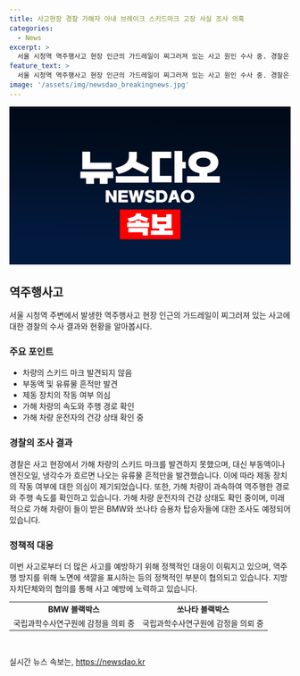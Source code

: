 ```yaml
---
title: 사고현장 경찰 가해자 아내 브레이크 스키드마크 고장 사실 조사 의혹
categories:
  - News
excerpt: >
  서울 시청역 역주행사고 현장 인근의 가드레일이 찌그러져 있는 사고 원인 수사 중. 경찰은 가해 차량의 스키드 마크 발견 실패로 사고 재구성 작업 중. EDR 자료 분석을 위해 국립과학수사연구원에 의뢰. 사고로 부상 입은 차씨의 건강 상태 확인과 참고인 조사 중. 경찰청, 역주행 방지 정책적 노력 약속.
feature_text: >
  서울 시청역 역주행사고 현장 인근의 가드레일이 찌그러져 있는 사고 원인 수사 중. 경찰은 가해 차량의 스키드 마크 발견 실패로 사고 재구성 작업 중. EDR 자료 분석을 위해 국립과학수사연구원에 의뢰. 사고로 부상 입은 차씨의 건강 상태 확인과 참고인 조사 중. 경찰청, 역주행 방지 정책적 노력 약속.
image: '/assets/img/newsdao_breakingnews.jpg'
---
```


<p><img src="/assets/img/newsdao_breakingnews.jpg" alt="ontimetimes 속보" /></p>

<h2 data-ke-size="size26">역주행사고</h2>

<p data-ke-size="size16">서울 시청역 주변에서 발생한 역주행사고 현장 인근의 가드레일이 찌그러져 있는 사고에 대한 경찰의 수사 결과와 현황을 알아봅시다.</p>

<h3>주요 포인트</h3>

<ul>
  <li>차량의 스키드 마크 발견되지 않음</li>
  <li>부동액 및 유류물 흔적만 발견</li>
  <li>제동 장치의 작동 여부 의심</li>
  <li>가해 차량의 속도와 주행 경로 확인</li>
  <li>가해 차량 운전자의 건강 상태 확인 중</li>
</ul>

<h3>경찰의 조사 결과</h3>

<p data-ke-size="size16">경찰은 사고 현장에서 가해 차량의 스키드 마크를 발견하지 못했으며, 대신 부동액이나 엔진오일, 냉각수가 흐르면 나오는 유류물 흔적만을 발견했습니다. 이에 따라 제동 장치의 작동 여부에 대한 의심이 제기되었습니다. 또한, 가해 차량이 과속하여 역주행한 경로와 주행 속도를 확인하고 있습니다. 가해 차량 운전자의 건강 상태도 확인 중이며, 미래적으로 가해 차량이 들이 받은 BMW와 쏘나타 승용차 탑승자들에 대한 조사도 예정되어 있습니다.</p>

<h3>정책적 대응</h3>

<p data-ke-size="size16">이번 사고로부터 더 많은 사고를 예방하기 위해 정책적인 대응이 이뤄지고 있으며, 역주행 방지를 위해 노면에 색깔을 표시하는 등의 정책적인 부분이 협의되고 있습니다. 지방자치단체와의 협의를 통해 사고 예방에 노력하고 있습니다.</p>

<table>
  <tr>
    <td style="text-align: center; height: 17px;"><b>BMW 블랙박스</b></td>
    <td style="text-align: center; height: 17px;"><b>쏘나타 블랙박스</b></td>
  </tr>
  <tr>
    <td style="text-align: center; height: 17px;">국립과학수사연구원에 감정을 의뢰 중</td>
    <td style="text-align: center; height: 17px;">국립과학수사연구원에 감정을 의뢰 중</td>
  </tr>
</table>

<p data-ke-size="size16">&nbsp;</p>
실시간 뉴스 속보는, <a href="https://newsdao.kr" rel="dofollow">https://newsdao.kr</a>


